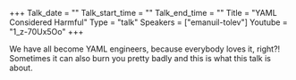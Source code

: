 +++
Talk_date = ""
Talk_start_time = ""
Talk_end_time = ""
Title = "YAML Considered Harmful"
Type = "talk"
Speakers = ["emanuil-tolev"]
Youtube = "1_z-70Ux5Oo"
+++

We have all become YAML engineers, because everybody loves it, right?! Sometimes it can also burn you pretty badly and this is what this talk is about.
